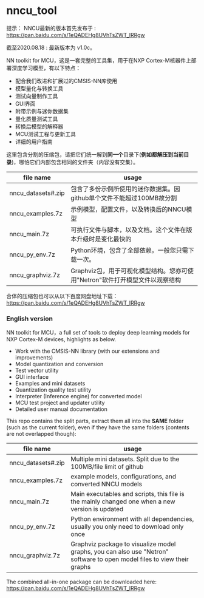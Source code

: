 # nncu_tool

提示：
NNCU最新的版本首先发布于 : https://pan.baidu.com/s/1eQADEHg8UVhTsZWT_lRRgw

截至2020.08.18 : 最新版本为 v1.0c。

NN toolkit for MCU，这是一套完整的工具集，用于在NXP Cortex-M核器件上部署深度学习模型，有以下特点：

- 配合我们改进和扩展过的CMSIS-NN库使用
- 模型量化与转换工具
- 测试向量制作工具
- GUI界面
- 附带示例与迷你数据集
- 量化质量测试工具
- 转换后模型的解释器
- MCU测试工程与更新工具
- 详细的用户指南

[NNCU入门视频]: https://github.com/RockySong/nncu_tool/blob/master/nncu_%E4%BD%BF%E7%94%A8%E5%85%A5%E9%97%A8.mp4

这里包含分割的压缩包，请把它们统一解到**同一个**目录下(**例如都解压到当前目录**)，哪怕它们内部包含相同的文件夹（内容没有交集）。

| file name          | usage                                                        |
| ------------------ | ------------------------------------------------------------ |
| nncu_datasets#.zip | 包含了多份示例所使用的迷你数据集。因github单个文件不能超过100MB故分割 |
| nncu_examples.7z   | 示例模型，配置文件，以及转换后的NNCU模型                     |
| nncu_main.7z       | 可执行文件与脚本，以及文档。这个文件在版本升级时是变化最快的 |
| nncu_py_env.7z     | Python环境，包含了全部依赖。一般您只需下载一次。             |
| nncu_graphviz.7z   | Graphviz包，用于可视化模型结构。您亦可使用"Netron"软件打开模型文件以观察结构 |

合体的压缩包也可以从以下百度网盘地址下载：
https://pan.baidu.com/s/1eQADEHg8UVhTsZWT_lRRgw

### English version

NN toolkit for MCU，a full set of tools to deploy deep learning models for NXP Cortex-M devices, highlights as below.

- Work with the CMSIS-NN library (with our extensions and improvements)
- Model quantization and conversion
- Test vector utility
- GUI interface
- Examples and mini datasets
- Quantization quality test utility
- Interpreter (Inference engine) for converted model
- MCU test project and updater utility
- Detailed user manual documentation

This repo contains the split parts, extract them all into the **SAME** folder (such as the current folder), even if they have the same folders (contents are not overlapped though):

| file name          | usage                                                        |
| ------------------ | ------------------------------------------------------------ |
| nncu_datasets#.zip | Multiple mini datasets. Split due to the 100MB/file limit of github |
| nncu_examples.7z   | example models, configurations, and converted NNCU models    |
| nncu_main.7z       | Main executables and scripts, this file is the mainly changed one when a new version is updated |
| nncu_py_env.7z     | Python environment with all dependencies, usually you only need to download only once |
| nncu_graphviz.7z   | Graphviz package to visualize model graphs, you can also use "Netron" software to open model files to view their graphs |

The combined  all-in-one package can be downloaded here:
https://pan.baidu.com/s/1eQADEHg8UVhTsZWT_lRRgw
